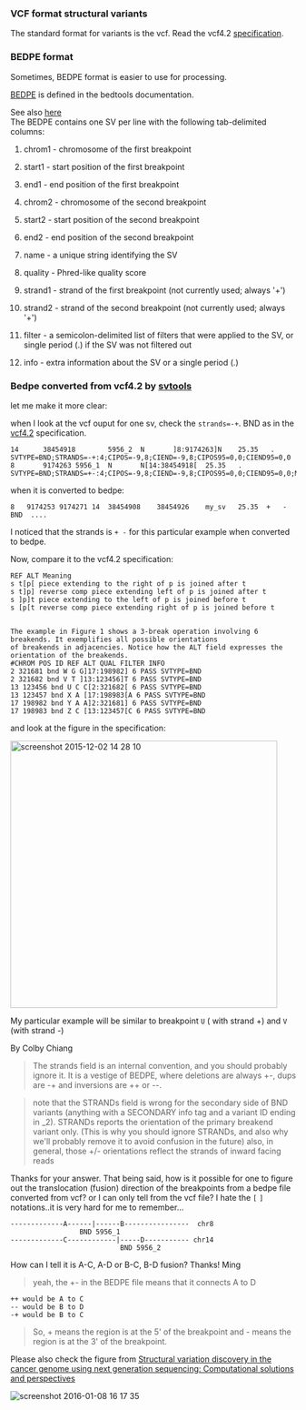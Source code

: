 ### VCF format structural variants

The standard format for variants is the vcf. Read the vcf4.2 [specification](https://samtools.github.io/hts-specs/VCFv4.2.pdf).


### BEDPE format

Sometimes, BEDPE format is easier to use for processing.

[BEDPE](http://bedtools.readthedocs.org/en/latest/content/general-usage.html#bedpe-format) is defined in the bedtools documentation.  

See also [here](http://software.10xgenomics.com/docs/pipelines/output/bedpe)  
The BEDPE contains one SV per line with the following tab-delimited columns:

1. chrom1 - chromosome of the first breakpoint

2. start1 - start position of the first breakpoint

3. end1 - end position of the first breakpoint

4. chrom2 - chromosome of the second breakpoint

5. start2 - start position of the second breakpoint

6. end2 - end position of the second breakpoint

7. name - a unique string identifying the SV

8. quality - Phred-like quality score

9. strand1 - strand of the first breakpoint (not currently used; always '+')

10. strand2 - strand of the second breakpoint (not currently used; always '+')

11. filter - a semicolon-delimited list of filters that were applied to the SV, or single period (.) if the SV was not filtered out

12. info - extra information about the SV or a single period (.)

### Bedpe converted from vcf4.2 by [svtools](https://github.com/hall-lab/svtools/issues/5#issuecomment-161432757)

let me make it more clear:

when I look at the vcf ouput for one sv, check the `strands=-+`.
BND as in the [vcf4.2](http://samtools.github.io/hts-specs/VCFv4.2.pdf) specification. 

```
14      38454918        5956_2  N       ]8:9174263]N    25.35   .       SVTYPE=BND;STRANDS=-+:4;CIPOS=-9,8;CIEND=-9,8;CIPOS95=0,0;CIEND95=0,0
8       9174263 5956_1  N       N[14:38454918[  25.35   .       SVTYPE=BND;STRANDS=+-:4;CIPOS=-9,8;CIEND=-9,8;CIPOS95=0,0;CIEND95=0,0;MATEID=....
```
when it is converted to bedpe:
```
8	9174253	9174271	14	38454908	38454926	my_sv	25.35  +   -  BND  ....
```
I noticed that the strands is  `+ -` for this particular example when converted to bedpe.

Now, compare it to the vcf4.2 specification:
```
REF ALT Meaning
s t[p[ piece extending to the right of p is joined after t
s t]p] reverse comp piece extending left of p is joined after t
s ]p]t piece extending to the left of p is joined before t
s [p[t reverse comp piece extending right of p is joined before t


The example in Figure 1 shows a 3-break operation involving 6 breakends. It exemplifies all possible orientations
of breakends in adjacencies. Notice how the ALT field expresses the orientation of the breakends.
#CHROM POS ID REF ALT QUAL FILTER INFO
2 321681 bnd W G G]17:198982] 6 PASS SVTYPE=BND
2 321682 bnd V T ]13:123456]T 6 PASS SVTYPE=BND
13 123456 bnd U C C[2:321682[ 6 PASS SVTYPE=BND
13 123457 bnd X A [17:198983[A 6 PASS SVTYPE=BND
17 198982 bnd Y A A]2:321681] 6 PASS SVTYPE=BND
17 198983 bnd Z C [13:123457[C 6 PASS SVTYPE=BND
```
and  look at the figure in the specification:

<img width="470" alt="screenshot 2015-12-02 14 28 10" src="https://cloud.githubusercontent.com/assets/4106146/11543213/05a0cdb0-9901-11e5-8467-d78b301a3e54.png">

My particular example will be similar to breakpoint `U` ( with strand +) and `V` (with strand -)

By Colby Chiang
>The strands field is an internal convention, and you should probably ignore it. It is a vestige of BEDPE, where deletions are always +-, dups are -+ and inversions are ++ or --.

>note that the STRANDs field is wrong for the secondary side of BND variants (anything with a SECONDARY info tag and a variant ID ending in _2). STRANDs reports the orientation of the primary breakend variant only. (This is why you should ignore STRANDs, and also why we'll probably remove it to avoid confusion in the future)
>also, in general, those +/- orientations reflect the strands of inward facing reads

>


Thanks for your answer. That being said, how is it possible for one to figure out the translocation (fusion) direction of the breakpoints from a bedpe file converted from vcf? or I can only tell from the vcf file? I hate the `[` `]` notations..it is very hard for me to remember...

```
-------------A------|------B----------------  chr8
                 BND 5956_1
-------------C------------|-----D----------- chr14
                           BND 5956_2
```

How can I tell  it is A-C, A-D or B-C, B-D fusion?
Thanks!
Ming

>yeah, the +- in the BEDPE file means that it connects A to D

```
++ would be A to C
-- would be B to D
-+ would be B to C
```

>So, + means the region is at the 5' of the breakpoint and - means the region is at the 3' of the breakpoint.

Please also check the figure from [Structural variation discovery in the cancer genome using next generation sequencing: Computational solutions and perspectives](http://www.impactjournals.com/oncotarget/index.php?journal=oncotarget&page=article&op=view&path%5B%5D=3491)

![screenshot 2016-01-08 16 17 35](https://cloud.githubusercontent.com/assets/4106146/12210993/a86a52ca-b623-11e5-8f27-d5fa3b215f6e.png)
